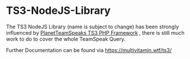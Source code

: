 # TS3-NodeJS-Library

The TS3 NodeJS Library (name is subject to change) has been strongly influenced by [PlanetTeamSpeaks TS3 PHP 
Framework](https://docs.planetteamspeak.com/ts3/php/framework/index.html) , there is still much work to do to cover the whole 
TeamSpeak Query.

Further Documentation can be found via https://multivitamin.wtf/ts3/
